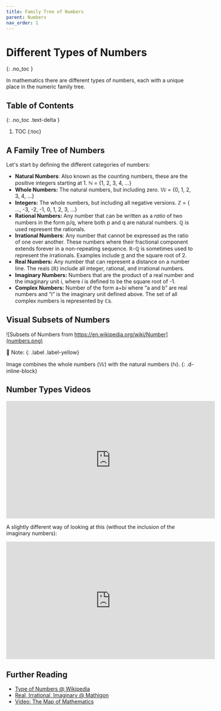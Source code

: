 ```yaml
---
title: Family Tree of Numbers
parent: Numbers
nav_order: 1
---
```


<!--prettier-ignore-start-->
# Different Types of Numbers
{: .no_toc }

In mathematics there are different types of numbers, each with a unique place in the numeric family tree.

## Table of Contents
{: .no_toc .text-delta }  

1. TOC
{:toc}

<!--prettier-ignore-end-->

## A Family Tree of Numbers

Let's start by defining the different categories of numbers:

- **Natural Numbers**: Also known as the counting numbers, these are the positive integers starting at 1. ℕ = {1, 2, 3, 4, ...}
- **Whole Numbers:** The natural numbers, but including zero. 𝕎 = {0, 1, 2, 3, 4, ...}
- **Integers:** The whole numbers, but including all negative versions. ℤ = { ..., -3, -2, -1, 0, 1, 2, 3, ...}
- **Rational Numbers:** Any number that can be written as a _ratio_ of two numbers in the form p/q, where both p and q are natural numbers. **ℚ** is used represent the rationals.
- **Irrational Numbers**: Any number that cannot be expressed as the ratio of one over another. These numbers where their fractional component extends forever in a non-repeating sequence. ℝ-ℚ is sometimes used to represent the irrationals. Examples include [π](https://en.wikipedia.org/wiki/Pi) and the square root of 2.
- **Real Numbers:** Any number that can represent a distance on a number line. The reals (ℝ) include all integer, rational, and irrational numbers.
- **Imaginary Numbers:** Numbers that are the product of a real number and the imaginary unit _i_, where _i_ is defined to be the square root of -1.
- **Complex Numbers:** Number of the form a+b*i* where “a and b” are real numbers and “i” is the imaginary unit defined above. The set of all complex numbers is represented by ℂs.

## Visual Subsets of Numbers

![Subsets of Numbers from https://en.wikipedia.org/wiki/Number](numbers.png)

🎵 Note:
{: .label .label-yellow}

Image combines the whole numbers (𝕎) with the natural numbers (ℕ).
{: .d-inline-block}

## Number Types Videos

<iframe width="560" height="315" src="https://www.youtube.com/embed/QUGmwPwtbpg" title="YouTube video player" frameborder="0" allow="accelerometer; autoplay; clipboard-write; encrypted-media; gyroscope; picture-in-picture" allowfullscreen></iframe>

A slightly different way of looking at this (without the inclusion of the imaginary numbers):

<iframe width="560" height="315" src="https://www.youtube.com/embed/5TkIe60y2GI" title="YouTube video player" frameborder="0" allow="accelerometer; autoplay; clipboard-write; encrypted-media; gyroscope; picture-in-picture" allowfullscreen></iframe>

## Further Reading

- [Type of Numbers @ Wikipedia](https://en.wikipedia.org/wiki/List_of_types_of_numbers)
- [Real, Irrational, Imaginary @ Mathigon](https://mathigon.org/world/Real_Irrational_Imaginary)
- [Video: The Map of Mathematics](https://www.youtube.com/watch?v=OmJ-4B-mS-Y)

